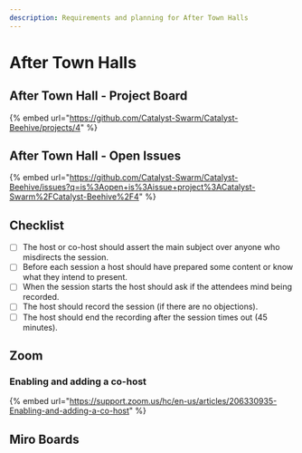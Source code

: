 ```yaml
---
description: Requirements and planning for After Town Halls
---
```


# After Town Halls

## After Town Hall - Project Board

{% embed url="https://github.com/Catalyst-Swarm/Catalyst-Beehive/projects/4" %}

## After Town Hall - Open Issues

{% embed url="https://github.com/Catalyst-Swarm/Catalyst-Beehive/issues?q=is%3Aopen+is%3Aissue+project%3ACatalyst-Swarm%2FCatalyst-Beehive%2F4" %}

## Checklist

- [ ] The host or co-host should assert the main subject over anyone who misdirects the session.
- [ ] Before each session a host should have prepared some content or know what they intend to present.
- [ ] When the session starts the host should ask if the attendees mind being recorded.
- [ ] The host should record the session (if there are no objections).
- [ ] The host should end the recording after the session times out (45 minutes).

## Zoom

### Enabling and adding a co-host

{% embed url="https://support.zoom.us/hc/en-us/articles/206330935-Enabling-and-adding-a-co-host" %}

## Miro Boards

